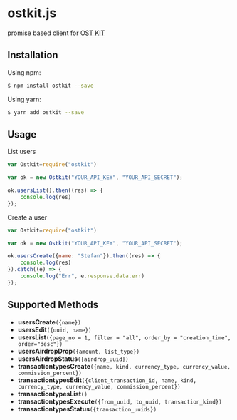 # ostkit.js

promise based client for [OST KIT](kit.ost.com)

## Installation

Using npm:

```bash
$ npm install ostkit --save
```

Using yarn:

```bash
$ yarn add ostkit --save
```

## Usage

List users
```js
var Ostkit=require("ostkit")

var ok = new Ostkit("YOUR_API_KEY", "YOUR_API_SECRET");

ok.usersList().then((res) => {
    console.log(res)
});
```

Create a user
```js
var Ostkit=require("ostkit")

var ok = new Ostkit("YOUR_API_KEY", "YOUR_API_SECRET");

ok.usersCreate({name: "Stefan"}).then((res) => {
    console.log(res)
}).catch((e) => {
    console.log("Err", e.response.data.err)
});
```

## Supported Methods

* __usersCreate__`({name})`
* __usersEdit__`({uuid, name})`
* __usersList__`({page_no = 1, filter = "all", order_by = "creation_time", order="desc"})`
* __usersAirdropDrop__`({amount, list_type})`
* __usersAirdropStatus__`({airdrop_uuid})`
* __transactiontypesCreate__`({name, kind, currency_type, currency_value, commission_percent})`
* __transactiontypesEdit__`({client_transaction_id, name, kind, currency_type, currency_value, commission_percent})`
* __transactiontypesList__`()`
* __transactiontypesExecute__`({from_uuid, to_uuid, transaction_kind})`
* __transactiontypesStatus__`({transaction_uuids})`


